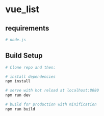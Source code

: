 # vue_list

## requirements
``` bash
# node.js
```

## Build Setup

``` bash
# Clone repo and then:

# install dependencies
npm install

# serve with hot reload at localhost:8080
npm run dev

# build for production with minification
npm run build
```
